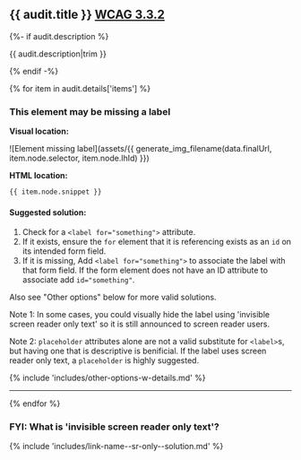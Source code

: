 ## {{ audit.title }} [WCAG 3.3.2](https://www.w3.org/WAI/WCAG21/quickref/?versions=2.0#labels-or-instructions)

{%- if audit.description %}

{{ audit.description|trim }}

{% endif -%}

{% for item in audit.details['items'] %}

### This element may be missing a label

__Visual location:__

![Element missing label](assets/{{ generate_img_filename(data.finalUrl, item.node.selector, item.node.lhId) }})

__HTML location:__

```html
{{ item.node.snippet }}
```

#### Suggested solution:

1. Check for a `<label for="something">` attribute.
2. If it exists, ensure the `for` element that it is referencing exists as an `id` on its intended form field.
3. If it is missing, Add `<label for="something">` to associate the label with that form field. If the form element does not have an ID attribute to associate add `id="something"`.

Also see "Other options" below for more valid solutions.

Note 1: In some cases, you could visually hide the label using 'invisible screen reader only text' so it is  still announced to screen reader users.

Note 2: `placeholder` attributes alone are not a valid substitute for `<label>`s, but having one that is descriptive is benificial. If the label uses screen reader only text, a `placeholder` is highly suggested.

{% include 'includes/other-options-w-details.md' %}

---

{% endfor %}

### FYI: What is 'invisible screen reader only text'?

{% include 'includes/link-name--sr-only--solution.md' %}